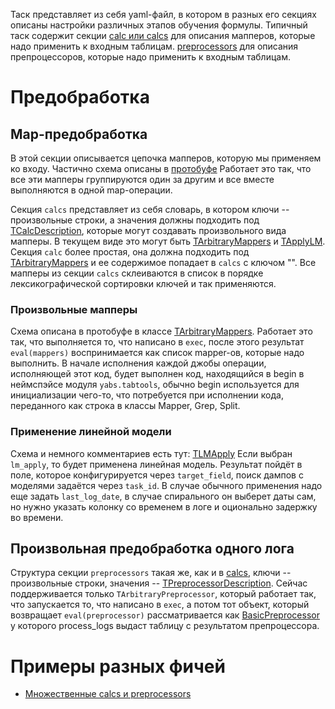 Таск представляет из себя yaml-файл, в котором в разных его секциях описаны настройки различных этапов обучения формулы.
Типичный таск содержит секции
[calc или calcs](#calcs) для описания мапперов, которые надо применить к входным таблицам.
[preprocessors](#preprocessors) для описания препроцессоров, которые надо применить к входным таблицам.

# Предобработка
## Map-предобработка <a name="calcs"></a>
В этой секции описывается цепочка мапперов, которую мы применяем ко входу.
Частично схема описаны в [протобуфе](https://a.yandex-team.ru/arc/trunk/arcadia/ads/ml_engine/protos/calc.proto)
Работает это так, что все эти мапперы группируются один за другим и все вместе выполняются в одной map-операции.

Секция `calcs` представляет из себя словарь, в котором ключи -- произвольные строки, а значения должны подходить под 
[TCalcDescription](https://a.yandex-team.ru/arc/trunk/arcadia/ads/ml_engine/protos/calc.proto#L27), которые могут создавать произвольного вида мапперы.
В текущем виде это могут быть [TArbitraryMappers](#arbitrary_mappers) и [TApplyLM](#apply_lm).
Cекция `calc` более простая, она должна подходить под [TArbitraryMappers](#arbitrary_mappers) и ее содержимое попадает в `calcs` с ключом "".
Все мапперы из секции `calcs` склеиваются в список в порядке лексикографической сортировки ключей и так применяются.

### Произвольные мапперы <a name="arbitrary_mappers">
Схема описана в протобуфе в классе [TArbitraryMappers](https://a.yandex-team.ru/arc/trunk/arcadia/ads/ml_engine/protos/calc.proto#L2).
Работает это так, что выполняется то, что написано в `exec`, после этого результат `eval(mappers)` воспринимается как список mapper-ов, которые надо выполнить.
В начале исполнения каждой джобы операции, исполняющей этот код, будет выполнен код, находящийся в begin в неймспэйсе модуля `yabs.tabtools`,
обычно begin используется для инициализации чего-то, что потребуется при исполнении кода, переданного как строка в классы Mapper, Grep, Split.

### Применение линейной модели <a name="lm_apply">
Схема и немного комментариев есть тут: [TLMApply](https://a.yandex-team.ru/arc/trunk/arcadia/ads/ml_engine/protos/calc.proto#L10)
Если выбран `lm_apply`, то будет применена линейная модель. Результат пойдёт в поле, которое конфигурируется через `target_field`, поиск дампов с моделями задаётся через `task_id`.
В случае обычного применения надо еще задать `last_log_date`, в случае спирального он выберет даты сам, но нужно указать колонку со временем в логе и оционально задержку во времени.

## Произвольная предобработка одного лога <a name="preprocessors"></a>
Структура секции `preprocessors` такая же, как и в [calcs](#calcs), ключи -- произвольные строки, значения -- 
[TPreprocessorDescription](https://a.yandex-team.ru/arc/trunk/arcadia/ads/ml_engine/protos/calc.proto#L39).
Сейчас поддерживается только `TArbitraryPreprocessor`, который работает так, что запускается то, что написано в `exec`, а потом тот объект, который возвращает
`eval(preprocessor)` рассматривается как
[BasicPreprocessor](https://a.yandex-team.ru/arc/trunk/arcadia/ads/libs/py_ml_factors/ml-factors/py-modules/matrixnet/learn_preprocessors.py?blame=true&rev=4043211#L221)
у которого process_logs выдаст таблицу с результатом препроцессора.

# Примеры разных фичей
- [Множественные calcs и preprocessors](https://a.yandex-team.ru/arc/trunk/arcadia/ads/ml_engine/tasks/experiments/mstebelev/eshows_as_factor/cpm.yml?rev=4043211&blame=true)
